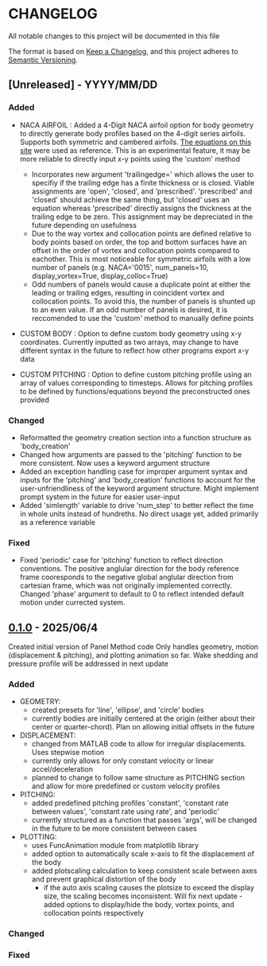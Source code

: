 # CHANGELOG

All notable changes to this project will be documented in this file

The format is based on [Keep a Changelog](https://keepachangelog.com/en/1.1.0/),
and this project adheres to [Semantic Versioning](https://semver.org/spec/v2.0.0.html).

## [Unreleased] - YYYY/MM/DD

### Added

- NACA AIRFOIL : Added a 4-Digit NACA airfoil option for body geometry to directly generate body profiles based on the 4-digit series airfoils. Supports both symmetric and cambered airfoils. [The equations on this site](http://airfoiltools.com/airfoil/naca4digit) were used as reference. This is an experimental feature, it may be more reliable to directly input x-y points using the 'custom' method
  
  - Incorporates new argument 'trailingedge=' which allows the user to specifiy if the trailing edge has a finite thickness or is closed. Viable assignments are 'open', 'closed', and 'prescribed'. 'prescribed' and 'closed' should achieve the same thing, but 'closed' uses an equation whereas 'prescribed' directly assigns the thickness at the trailing edge to be zero. This assignment may be depreciated in the future depending on usefulness
  - Due to the way vortex and collocation points are defined relative to body points based on order, the top and bottom surfaces have an offset in the order of vortex and collocation points compared to eachother. This is most noticeable for symmetric airfoils with a low number of panels (e.g. NACA='0015', num_panels=10, display_vortex=True, display_colloc=True)
  - Odd numbers of panels would cause a duplicate point at either the leading or trailing edges, resulting in coincident vortex and collocation points. To avoid this, the number of panels is shunted up to an even value. If an odd number of panels is desired, it is reccomended to use the 'custom' method  to manually define points

- CUSTOM BODY : Option to define custom body geometry using x-y coordinates. Currently inputted as two arrays, may change to have different syntax in the future to reflect how other programs export x-y data
- CUSTOM PITCHING : Option to define custom pitching profile using an array of values corresponding to timesteps. Allows for pitching profiles to be defined by functions/equations beyond the preconstructed ones provided

### Changed

- Reformatted the geometry creation section into a function structure as 'body_creation'
- Changed how arguments are passed to the 'pitching' function to be more consistent. Now uses a keyword argument structure
- Added an exception handling case for improper argument syntax and inputs for the 'pitching' and 'body_creation' functions to account for the user-unfriendliness of the keyword argument structure. Might implement prompt system in the future for easier user-input
- Added 'simlength' variable to drive 'num_step' to better reflect the time in whole units instead of hundreths. No direct usage yet, added primarily as a reference variable
  
### Fixed

- Fixed 'periodic' case for 'pitching' function to reflect direction conventions. The positive anglular direction for the body reference frame cooresponds to the negative global anglular direction from cartesian frame, which was not originally implemented correctly. Changed 'phase' argument to default to 0 to reflect intended default motion under currected system.

## [0.1.0] -  2025/06/4
Created initial version of Panel Method code
Only handles geometry, motion (displacement & pitching), and plotting animation so far. Wake shedding and pressure profile will be addressed in next update

### Added

- GEOMETRY:
  - created presets for 'line', 'ellipse', and 'circle' bodies
  - currently bodies are initially centered at the origin (either about their center or quarter-chord). Plan on allowing initial offsets in the future
- DISPLACEMENT:
  - changed from MATLAB code to allow for irregular displacements. Uses stepwise motion
  - currently only allows for only constant velocity or linear accel/deceleration
  - planned to change to follow same structure as PITCHING section and allow for more predefined or custom velocity profiles
- PITCHING:
  - added predefined pitching profiles 'constant', 'constant rate between values', 'constant rate using rate', and 'periodic'
  - currently structured as a function that passes 'args', will be changed in the future to be more consistent between cases
- PLOTTING:
  - uses FuncAnimation module from matplotlib library
  - added option to automatically scale x-axis to fit the displacement of the body
  - added plotscaling calculation to keep consistent scale between axes and prevent graphical distortion of the body
    - if the auto axis scaling causes the plotsize to exceed the display size, the scaling becomes inconsistent. Will fix next update
  -added options to display/hide the body, vortex points, and collocation points respectively

### Changed
  
### Fixed

[0.1.0]: https://github.com/AidenOgle/2DPanelMethod/blob/c8168b5cd490e402faf819ab6691faab28032685/PanelMethod%200.1.0.py
